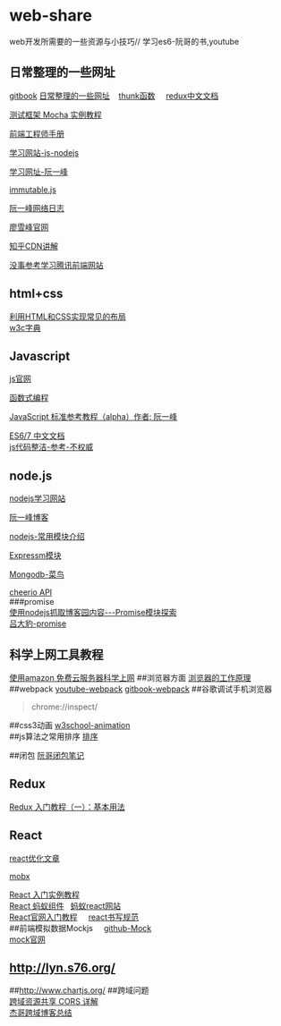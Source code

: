 # web-share
web开发所需要的一些资源与小技巧// 学习es6-阮哥的书,youtube
## 日常整理的一些网址      

[gitbook](https://breezetemple.gitbooks.io/how-to-use-gitbook/content/index.html)
[日常整理的一些网址](http://www.w3cfuns.com/notes/19125/e1c1e49a6034d18cf3dc7b6e50a3d18a.html)    [thunk函数](http://www.ruanyifeng.com/blog/2015/05/thunk.html)     [redux中文文档](http://cn.redux.js.org/docs/react-redux/api.html)

[测试框架 Mocha 实例教程](http://www.ruanyifeng.com/blog/2015/12/a-mocha-tutorial-of-examples.html)

[前端工程师手册](https://leohxj.gitbooks.io/front-end-database/content/html-and-css-basic/common-tag.html)

[学习网站-js-nodejs](http://javascript.ruanyifeng.com/nodejs/http.html)    

[学习网址-阮一峰](http://www.ruanyifeng.com/blog/2016/09/react-technology-stack.html)    

[immutable.js](https://github.com/camsong/blog)

[阮一峰网络日志](http://www.ruanyifeng.com/blog/archives.html)   

[廖雪峰官网](http://www.liaoxuefeng.com/wiki/0013739516305929606dd18361248578c67b8067c8c017b000)

[知乎CDN讲解](https://www.zhihu.com/question/36514327)

[没事参考学习腾讯前端网站](https://isux.tencent.com/)   
## html+css
[利用HTML和CSS实现常见的布局](https://segmentfault.com/a/1190000003931851)    
[w3c字典](https://www.w3schools.com/cssref/css3_pr_flex-grow.asp)

## Javascript
[js官网](https://developer.mozilla.org/zh-CN/docs/Web/JavaScript)    

[函数式编程](https://llh911001.gitbooks.io/mostly-adequate-guide-chinese/content/)    

[JavaScript 标准参考教程（alpha）作者: 阮一峰](http://javascript.ruanyifeng.com/)

[ES6/7 中文文档](http://es6.ruanyifeng.com/)      
[js代码整洁-参考-不权威](https://github.com/alivebao/clean-code-js)    

## node.js
[nodejs学习网站](http://cnodejs.org/getstart)   

[阮一峰博客](http://javascript.ruanyifeng.com/nodejs/fs.html)

[nodejs-常用模块介绍](https://0532.gitbooks.io/nodejs/content/path/README.html)  

[Expressm模块](http://www.expressjs.com.cn/)    

[Mongodb-菜鸟](http://www.runoob.com/mongodb/mongodb-databases-documents-collections.html)

[cheerio API](https://cnodejs.org/topic/5203a71844e76d216a727d2e)     
###promise     
[使用nodejs抓取博客园内容---Promise模块探索](http://www.cnblogs.com/roverliang/p/5340902.html)    
[吕大豹-promise](http://www.cnblogs.com/lvdabao/p/es6-promise-1.html)
## 科学上网工具教程
[使用amazon 免费云服务器科学上网](https://segmentfault.com/a/1190000003101075)
##浏览器方面
[浏览器的工作原理](https://www.nihaoshijie.com.cn/index.php/archives/322)
##webpack
[youtube-webpack](https://www.youtube.com/watch?v=fGed9phNkto)
[gitbook-webpack](http://zhaoda.net/webpack-handbook/configuration.html)
##谷歌调试手机浏览器
>chrome://inspect/    

##css3动画
[w3school-animation](http://www.w3school.com.cn/css3/css3_animation.asp)    
##js算法之常用排序
[排序](https://segmentfault.com/a/1190000005144961)

##闭包
[阮哥闭包笔记](http://www.ruanyifeng.com/blog/2009/08/learning_javascript_closures.html)

## Redux
[Redux 入门教程（一）：基本用法](http://www.ruanyifeng.com/blog/2016/09/redux_tutorial_part_one_basic_usages.html)    
##  React

[react优化文章](http://imweb.io/topic/577512fe732b4107576230b9)

[mobx](https://mobx.js.org/index.html)

[React 入门实例教程](http://www.ruanyifeng.com/blog/2015/03/react.html)    
[React 蚂蚁组件](https://ant.design/components/modal/)   
[蚂蚁react网站](http://09x.ant.design/components/validation/)    
[React官网入门教程](http://reactjs.cn/react/docs/getting-started-zh-CN.html)    
[react书写规范](https://github.com/dwqs/react-style-guide/blob/master/readme.md)    
##前端模拟数据Mockjs    
[github-Mock](https://github.com/nuysoft/Mock/wiki/Getting-Started)     
[mock官网](http://mockjs.com/examples.html#Boolean)    

## http://lyn.s76.org/

##http://www.chartjs.org/
##跨域问题    
[跨域资源共享 CORS 详解](http://www.ruanyifeng.com/blog/2016/04/cors.html)    
[杰哥跨域博客总结](http://lyn.s76.org/2016/06/09/ios8-cors-prefilght/)
